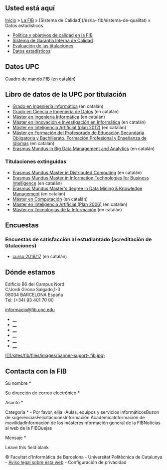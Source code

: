 ## Usted está aquí

[Inicio](/es) » [La FIB](/es/la-fib) » [Sistema de Calidad](/es/la-
fib/sistema-de-qualitat) » Datos estadísticos

  * [Política y objetivos de calidad en la FIB](/es/la-fib/sistema-de-calidad/politica-y-objetivos-de-calidad-en-la-fib)
  * [Sistema de Garantía Interna de Calidad](/es/la-fib/sistema-de-calidad/sistema-de-garantia-interna-de-calidad)
  * [Evaluación de las titulaciones](/es/la-fib/sistema-de-calidad/evaluacion-de-las-titulaciones)
  * [Datos estadísticos](/es/la-fib/sistema-de-calidad/datos-estadisticos)

## Datos UPC

[Cuadro de mando
FIB](http://gpaq.upc.edu/lldades/quadrecomandament.asp?codiCentre=270) (en
catalán)

## Libro de datos de la UPC por titulación

  * [Grado en Ingeniería Informática](https://gpaq.upc.edu/lldades/centres.asp?codiCentre=270&codiTitulacioDursi=GRAU00000407&nomCentre=Facultat%20d%27Inform%C3%A0tica%20de%20Barcelona&nomTitulacio=Grau%20en%20Enginyeria%20Inform%C3%A0tica&cursIniciTitulacio=2010-2011&numCredits=240&tipusEnsenyament=Grau&codiFC=) (en catalán)
  * [Grado en Ciencia e Ingeniería de Datos](https://gpaq.upc.edu/lldades/centres.asp?codiCentre=270&codiTitulacioDursi=GRAU00000617&nomCentre=Facultat%20d%27Inform%C3%A0tica%20de%20Barcelona&nomTitulacio=Grau%20en%20Ci%C3%A8ncia%20i%20Enginyeria%20de%20Dades&cursIniciTitulacio=2017-2018&numCredits=240&tipusEnsenyament=Grau&codiFC=) (en catalán)
  * [Máster en Ingeniería Informática](https://gpaq.upc.edu/lldades/centres.asp?codiCentre=270&codiTitulacioDursi=DGU000001058&nomCentre=Facultat%20d%27Inform%C3%A0tica%20de%20Barcelona&nomTitulacio=M%C3%A0ster%20en%20Enginyeria%20Inform%C3%A0tica&cursIniciTitulacio=2012-2013&numCredits=90&tipusEnsenyament=M%C3%A0ster%20universitari&codiFC=) (en catalán)
  * [Máster en Innovación e Investigación en Informática](https://gpaq.upc.edu/lldades/centres.asp?codiCentre=270&codiTitulacioDursi=DGU000001097&nomCentre=Facultat%20d%27Inform%C3%A0tica%20de%20Barcelona&nomTitulacio=Master%27s%20degree%20in%20Innovation%20and%20Research%20in%20Informatics%20\(MIRI\)&cursIniciTitulacio=2012-2013&numCredits=120&tipusEnsenyament=M%C3%A0ster%20universitari&codiFC=) (en catalán)
  * [Máster en Inteligencia Artificial (plan 2012)](https://gpaq.upc.edu/lldades/centres.asp?codiCentre=270&codiTitulacioDursi=DGU000001164&nomCentre=Facultat%20d%27Inform%C3%A0tica%20de%20Barcelona&nomTitulacio=M%C3%A0ster%20en%20Intel%C2%B7lig%C3%A8ncia%20artificial%20\(Pla%202012\)&cursIniciTitulacio=2012-2013&numCredits=90&tipusEnsenyament=M%C3%A0ster%20universitari&codiFC=) (en catalán)
  * [Máster en Formación del Profesorado de Educación Secundaria Obligatoria y Bachillerato, Formación Profesional y Enseñanza de Idiomas](https://gpaq.upc.edu/lldades/centres.asp?codiCentre=270&codiTitulacioDursi=DGU000001370&nomCentre=Facultat%20d%27Inform%C3%A0tica%20de%20Barcelona&nomTitulacio=M%C3%A0ster%20en%20Formaci%C3%B3%20del%20Professorat%20d%27Educaci%C3%B3%20Secund%C3%A0ria%20Obligat%C3%B2ria%20i%20Batxillerat,%20Formaci%C3%B3%20Professional%20i%20Eensenyament%20d%27Idiomes&cursIniciTitulacio=2016-2017&numCredits=60&tipusEnsenyament=M%C3%A0ster%20universitari&codiFC=) (en catalán)
  * [Erasmus Mundus in Big Data Management and Analytics](https://gpaq.upc.edu/lldades/centres.asp?codiCentre=270&codiTitulacioDursi=DGU000001831&nomCentre=Facultat%20d%27Inform%C3%A0tica%20de%20Barcelona&nomTitulacio=Erasmus%20Mundus%20in%20Big%20Data%20Management%20and%20Analytics&cursIniciTitulacio=2017-2018&numCredits=120&tipusEnsenyament=M%C3%A0ster%20universitari&codiFC=) (en catalán)

### Titulaciones extinguidas

  * [Erasmus Mundus Master in Distributed Computing](https://gpaq.upc.edu/lldades/centres.asp?codiCentre=270&codiTitulacioDursi=DGU000000864&nomCentre=Facultat%20d%27Inform%C3%A0tica%20de%20Barcelona&nomTitulacio=Erasmus%20Mundus%20Master%20in%20Distributed%20Computing&cursIniciTitulacio=2010-2011&numCredits=120&tipusEnsenyament=M%C3%A0ster%20universitari&codiFC=) (en catalán)
  * [Erasmus Mundus Master in Information Technologies for Business Intelligence](https://gpaq.upc.edu/lldades/centres.asp?codiCentre=270&codiTitulacioDursi=DGU000001173&nomCentre=Facultat%20d%27Inform%C3%A0tica%20de%20Barcelona&nomTitulacio=Erasmus%20Mundus%20Master%20in%20Information%20Technologies%20for%20Business%20Intelligence%20\(IT4BI\)&cursIniciTitulacio=2012-2013&numCredits=120&tipusEnsenyament=M%C3%A0ster%20universitari&codiFC=) (en catalán)
  * [Erasmus Mundus Master's degree in Data Mining & Knowledge Management](https://gpaq.upc.edu/lldades/centres.asp?codiCentre=270&codiTitulacioDursi=DGU000000865&nomCentre=Facultat%20d%27Inform%C3%A0tica%20de%20Barcelona&nomTitulacio=Erasmus%20Mundus%20Master%27s%20degree%20in%20Data%20Mining%20&%20Knowledge%20Management&cursIniciTitulacio=2010-2011&numCredits=120&tipusEnsenyament=M%C3%A0ster%20universitari&codiFC=) (en catalán)
  * [Máster en Computación](https://gpaq.upc.edu/lldades/centres.asp?codiCentre=270&codiTitulacioDursi=DGU000000256&nomCentre=Facultat%20d%27Inform%C3%A0tica%20de%20Barcelona&nomTitulacio=M%C3%A0ster%20en%20Computaci%C3%B3&cursIniciTitulacio=2006-2007&numCredits=120&tipusEnsenyament=M%C3%A0ster%20universitari&codiFC=) (en catalán)
  * [Máster en Inteligencia Artificial (Plan 2006)](https://gpaq.upc.edu/lldades/centres.asp?codiCentre=270&codiTitulacioDursi=DGU000000160&nomCentre=Facultat%20d%27Inform%C3%A0tica%20de%20Barcelona&nomTitulacio=M%C3%A0ster%20en%20Intel%C2%B7lig%C3%A8ncia%20Artificial%20\(Pla%202009\)&cursIniciTitulacio=2006-2007&numCredits=120&tipusEnsenyament=M%C3%A0ster%20universitari&codiFC=) (en catalán)
  * [Máster en Tecnologías de la Información](https://gpaq.upc.edu/lldades/centres.asp?codiCentre=270&codiTitulacioDursi=DGU000000014&nomCentre=Facultat%20d%27Inform%C3%A0tica%20de%20Barcelona&nomTitulacio=M%C3%A0ster%20en%20Tecnologies%20de%20la%20Informaci%C3%B3&cursIniciTitulacio=2006-2007&numCredits=120&tipusEnsenyament=M%C3%A0ster%20universitari&codiFC=) (en catalán)

## Encuestas

### Encuestas de satisfacción al estudiantado (acreditación de titulaciones)

  * [curso 2016/17](https://www.upc.edu/portaldades/ca/enquestes/estudiantat/enquestes-de-satisfaccio-als-estudiants-acreditacio-titulacions/2016-2017/270_01.pdf) (en catalán)

## Dónde estamos

Edificio B6 del Campus Nord  
C/Jordi Girona Salgado,1-3  
08034 BARCELONA España  
Tel: (+34) 93 401 70 00

[informacio@fib.upc.edu](mailto:informacio@fib.upc.edu)

  * [__](/es/noticies/rss.rss)
  * [__](https://www.facebook.com/fib.upc)
  * [__](https://twitter.com/fib_upc)
  * [__](https://www.flickr.com/photos/fib-upc/albums)
  * [__](https://www.youtube.com/user/mediafib)
  * [__](https://www.instagram.com/fib.upc/)

[![](/sites/fib/files/images/banner-suport-
fib.jpg)](http://suport.fib.upc.edu)

## Contacta con la FIB

Su nombre *

Su dirección de correo electrónico *

Asunto *

Categoría * \- Por favor, elija -Aulas, equipos y servicios informáticosBuzon
de sugerenciasFelicitacionesInformación AcadémicaInformación de
movilidadInformación de los másteresInformación general de la FIBNoticias al
web de la FIBQuejas

Mensaje *

Leave this field blank

© Facultat d'Informàtica de Barcelona - Universitat Politècnica de Catalunya -
[Avíso legal sobre esta web](/es/aviso-legal-sobre-esta-web) \- Configuración
de privacidad

